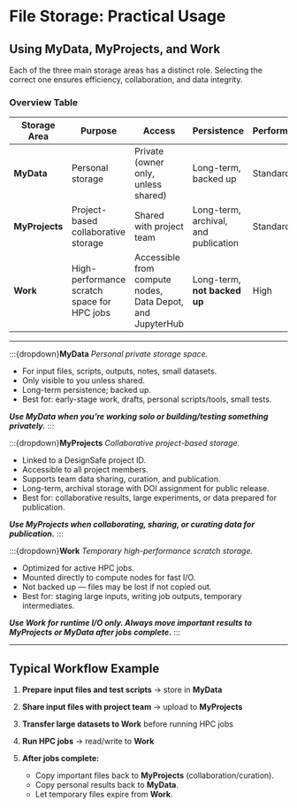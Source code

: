 # File Storage: Practical Usage

## Using MyData, MyProjects, and Work

Each of the three main storage areas has a distinct role. Selecting the correct one ensures efficiency, collaboration, and data integrity.

### Overview Table

| Storage Area   | Purpose                                     | Access                                                    | Persistence                          | Performance |
| -------------- | ------------------------------------------- | --------------------------------------------------------- | ------------------------------------ | ----------- |
| **MyData**     | Personal storage                            | Private (owner only, unless shared)                       | Long-term, backed up                 | Standard    |
| **MyProjects** | Project-based collaborative storage         | Shared with project team                                  | Long-term, archival, and publication | Standard    |
| **Work**       | High-performance scratch space for HPC jobs | Accessible from compute nodes, Data Depot, and JupyterHub | Long-term, **not backed up**         | High        |

---

:::{dropdown}**MyData**
*Personal private storage space.*

* For input files, scripts, outputs, notes, small datasets.
* Only visible to you unless shared.
* Long-term persistence; backed up.
* Best for: early-stage work, drafts, personal scripts/tools, small tests.

***Use MyData when you’re working solo or building/testing something privately.***
:::

:::{dropdown}**MyProjects**
*Collaborative project-based storage.*

* Linked to a DesignSafe project ID.
* Accessible to all project members.
* Supports team data sharing, curation, and publication.
* Long-term, archival storage with DOI assignment for public release.
* Best for: collaborative results, large experiments, or data prepared for publication.

***Use MyProjects when collaborating, sharing, or curating data for publication.***
:::

:::{dropdown}**Work**
*Temporary high-performance scratch storage.*

* Optimized for active HPC jobs.
* Mounted directly to compute nodes for fast I/O.
* Not backed up — files may be lost if not copied out.
* Best for: staging large inputs, writing job outputs, temporary intermediates.

***Use Work for runtime I/O only. Always move important results to MyProjects or MyData after jobs complete.***
:::

---

## Typical Workflow Example

1. **Prepare input files and test scripts** → store in **MyData**
2. **Share input files with project team** → upload to **MyProjects**
3. **Transfer large datasets to Work** before running HPC jobs
4. **Run HPC jobs** → read/write to **Work**
5. **After jobs complete:**

   * Copy important files back to **MyProjects** (collaboration/curation).
   * Copy personal results back to **MyData**.
   * Let temporary files expire from **Work**.
